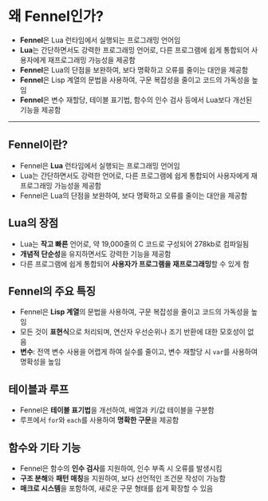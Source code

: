 # 왜 Fennel인가?


* **Fennel**은 Lua 런타임에서 실행되는 프로그래밍 언어임
* **Lua**는 간단하면서도 강력한 프로그래밍 언어로, 다른 프로그램에 쉽게 통합되어 사용자에게 재프로그래밍 가능성을 제공함
* **Fennel**은 Lua의 단점을 보완하여, 보다 명확하고 오류를 줄이는 대안을 제공함
* **Fennel**은 Lisp 계열의 문법을 사용하여, 구문 복잡성을 줄이고 코드의 가독성을 높임
* **Fennel**은 변수 재할당, 테이블 표기법, 함수의 인수 검사 등에서 Lua보다 개선된 기능을 제공함

---

Fennel이란?
---------

* Fennel은 **Lua** 런타임에서 실행되는 프로그래밍 언어임
* Lua는 간단하면서도 강력한 언어로, 다른 프로그램에 쉽게 통합되어 사용자에게 재프로그래밍 가능성을 제공함
* Fennel은 Lua의 단점을 보완하여, 보다 명확하고 오류를 줄이는 대안을 제공함

Lua의 장점
-------

* Lua는 **작고 빠른** 언어로, 약 19,000줄의 C 코드로 구성되어 278kb로 컴파일됨
* **개념적 단순성**을 유지하면서도 강력한 기능을 제공함
* 다른 프로그램에 쉽게 통합되어 **사용자가 프로그램을 재프로그래밍**할 수 있게 함

Fennel의 주요 특징
-------------

* Fennel은 **Lisp 계열**의 문법을 사용하여, 구문 복잡성을 줄이고 코드의 가독성을 높임
* 모든 것이 **표현식**으로 처리되며, 연산자 우선순위나 조기 반환에 대한 모호성이 없음
* **변수**: 전역 변수 사용을 어렵게 하여 실수를 줄이고, 변수 재할당 시 `var`를 사용하여 명확성을 높임

테이블과 루프
-------

* Fennel은 **테이블 표기법**을 개선하여, 배열과 키/값 테이블을 구분함
* 루프에서 `for`와 `each`를 사용하여 **명확한 구문**을 제공함

함수와 기타 기능
---------

* Fennel은 함수의 **인수 검사**를 지원하여, 인수 부족 시 오류를 발생시킴
* **구조 분해**와 **패턴 매칭**을 지원하여, 보다 선언적인 조건문 작성이 가능함
* **매크로 시스템**을 포함하여, 새로운 구문 형태를 쉽게 확장할 수 있음
